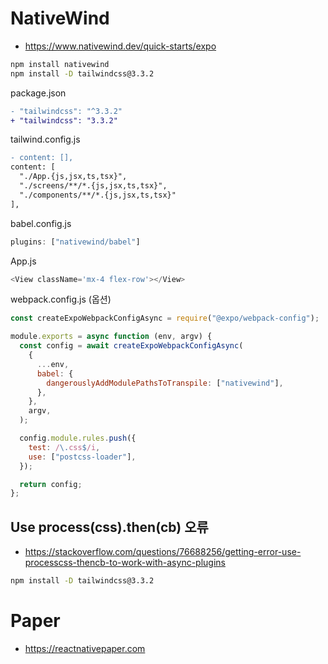 # NativeWind
* https://www.nativewind.dev/quick-starts/expo
```sh
npm install nativewind
npm install -D tailwindcss@3.3.2
```

package.json
```diff
- "tailwindcss": "^3.3.2"
+ "tailwindcss": "3.3.2"
```

tailwind.config.js
```diff
- content: [],
content: [
  "./App.{js,jsx,ts,tsx}",
  "./screens/**/*.{js,jsx,ts,tsx}",
  "./components/**/*.{js,jsx,ts,tsx}"
],
```

babel.config.js
```js
plugins: ["nativewind/babel"]
```

App.js
```js
<View className='mx-4 flex-row'></View>
```

webpack.config.js (옵션)
```js
const createExpoWebpackConfigAsync = require("@expo/webpack-config");

module.exports = async function (env, argv) {
  const config = await createExpoWebpackConfigAsync(
    {
      ...env,
      babel: {
        dangerouslyAddModulePathsToTranspile: ["nativewind"],
      },
    },
    argv,
  );

  config.module.rules.push({
    test: /\.css$/i,
    use: ["postcss-loader"],
  });

  return config;
};
```

## Use process(css).then(cb) 오류
* https://stackoverflow.com/questions/76688256/getting-error-use-processcss-thencb-to-work-with-async-plugins
```sh
npm install -D tailwindcss@3.3.2
```

# Paper
* https://reactnativepaper.com
